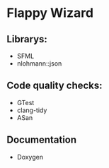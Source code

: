 # Flappy Wizard

## Librarys:
 * SFML
  * nlohmann::json
## Code quality checks:
 * GTest
 * clang-tidy
 * ASan
 
## Documentation
 * Doxygen